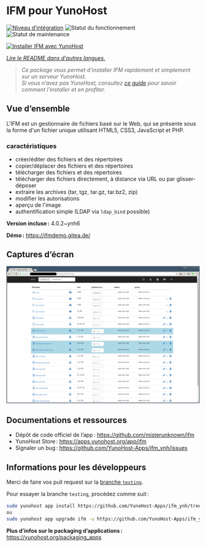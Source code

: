 <!--
Nota bene : ce README est automatiquement généré par <https://github.com/YunoHost/apps/tree/master/tools/readme_generator>
Il NE doit PAS être modifié à la main.
-->

# IFM pour YunoHost

[![Niveau d’intégration](https://apps.yunohost.org/badge/integration/ifm)](https://ci-apps.yunohost.org/ci/apps/ifm/)
![Statut du fonctionnement](https://apps.yunohost.org/badge/state/ifm)
![Statut de maintenance](https://apps.yunohost.org/badge/maintained/ifm)

[![Installer IFM avec YunoHost](https://install-app.yunohost.org/install-with-yunohost.svg)](https://install-app.yunohost.org/?app=ifm)

*[Lire le README dans d'autres langues.](./ALL_README.md)*

> *Ce package vous permet d’installer IFM rapidement et simplement sur un serveur YunoHost.*  
> *Si vous n’avez pas YunoHost, consultez [ce guide](https://yunohost.org/install) pour savoir comment l’installer et en profiter.*

## Vue d’ensemble

L'IFM est un gestionnaire de fichiers basé sur le Web, qui se présente sous la forme d'un fichier unique utilisant HTML5, CSS3, JavaScript et PHP.

### caractéristiques

- créer/éditer des fichiers et des répertoires
- copier/déplacer des fichiers et des répertoires
- télécharger des fichiers et des répertoires
- télécharger des fichiers directement, à distance via URL ou par glisser-déposer
- extraire les archives (tar, tgz, tar.gz, tar.bz2, zip)
- modifier les autorisations
- aperçu de l'image
- authentification simple (LDAP via `ldap_bind` possible) 

**Version incluse :** 4.0.2~ynh6

**Démo :** <https://ifmdemo.gitea.de/>

## Captures d’écran

![Capture d’écran de IFM](./doc/screenshots/ifm_screenshot.png)

## Documentations et ressources

- Dépôt de code officiel de l’app : <https://github.com/misterunknown/ifm>
- YunoHost Store : <https://apps.yunohost.org/app/ifm>
- Signaler un bug : <https://github.com/YunoHost-Apps/ifm_ynh/issues>

## Informations pour les développeurs

Merci de faire vos pull request sur la [branche `testing`](https://github.com/YunoHost-Apps/ifm_ynh/tree/testing).

Pour essayer la branche `testing`, procédez comme suit :

```bash
sudo yunohost app install https://github.com/YunoHost-Apps/ifm_ynh/tree/testing --debug
ou
sudo yunohost app upgrade ifm -u https://github.com/YunoHost-Apps/ifm_ynh/tree/testing --debug
```

**Plus d’infos sur le packaging d’applications :** <https://yunohost.org/packaging_apps>
